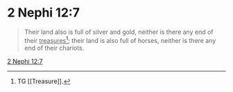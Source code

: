 # 2 Nephi 12:7

> Their land also is full of silver and gold, neither is there any end of their <u>treasures</u>[^a]; their land is also full of horses, neither is there any end of their chariots.

[2 Nephi 12:7](https://www.churchofjesuschrist.org/study/scriptures/bofm/2-ne/12?lang=eng&id=p7#p7)


[^a]: TG [[Treasure]].
